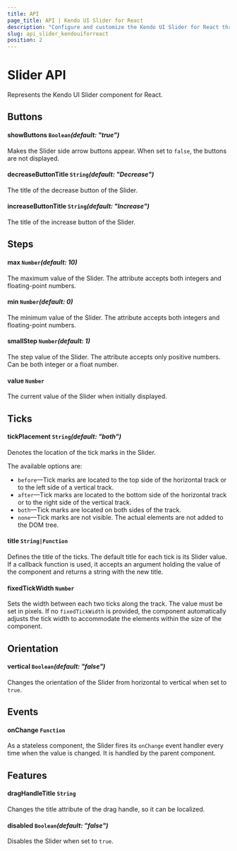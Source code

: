 ```yaml
---
title: API
page_title: API | Kendo UI Slider for React
description: "Configure and customize the Kendo UI Slider for React through its API reference."
slug: api_slider_kendouiforreact
position: 2
---
```


# Slider API

Represents the Kendo UI Slider component for React.

## Buttons

#### showButtons `Boolean`*(default: "true")*

Makes the Slider side arrow buttons appear. When set to `false`, the buttons are not displayed.

#### decreaseButtonTitle `String`*(default: "Decrease")*

The title of the decrease button of the Slider.

#### increaseButtonTitle `String`*(default: "Increase")*

The title of the increase button of the Slider.

## Steps  

#### max `Number`*(default: 10)*

The maximum value of the Slider. The attribute accepts both integers and floating-point numbers.

#### min `Number`*(default: 0)*

The minimum value of the Slider. The attribute accepts both integers and floating-point numbers.

#### smallStep `Number`*(default: 1)*

The step value of the Slider. The attribute accepts only positive numbers. Can be both integer or a float number.

#### value `Number`

The current value of the Slider when initially displayed.

## Ticks

#### tickPlacement `String`*(default: "both")*

Denotes the location of the tick marks in the Slider.

The available options are:

* `before`&mdash;Tick marks are located to the top side of the horizontal track or to the left side of a vertical track.
* `after`&mdash;Tick marks are located to the bottom side of the horizontal track or to the right side of the vertical track.
* `both`&mdash;Tick marks are located on both sides of the track.
* `none`&mdash;Tick marks are not visible. The actual elements are not added to the DOM tree.

#### title `String|Function`

Defines the title of the ticks. The default title for each tick is its Slider value. If a callback function is used, it accepts an argument holding the value of the component and returns a string with the new title.

#### fixedTickWidth `Number`

Sets the width between each two ticks along the track. The value must be set in pixels. If no `fixedTickWidth` is provided, the component automatically adjusts the tick width to accommodate the elements within the size of the component.

## Orientation

#### vertical `Boolean`*(default: "false")*

Changes the orientation of the Slider from horizontal to vertical when set to `true`.

## Events

#### onChange `Function`

As a stateless component, the Slider fires its `onChange` event handler every time when the value is changed. It is handled by the parent component.

## Features

#### dragHandleTitle `String`

Changes the title attribute of the drag handle, so it can be localized.

#### disabled `Boolean`*(default: "false")*

Disables the Slider when set to `true`.
